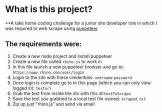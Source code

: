 # What is this project?

**A take home coding challenge for a junior site developer role in which I was required to web scrape using [puppeteer](https://pptr.dev/.**)

## The requirements were:

1. Create a new node project and install puppeteer
2. Create a new file called `rhino.js` to work in
3. In this file launch a new puppeteer browser and go to: `https://www.rhino.com/user/login`
4. Login to the site with these credentials: `username` `password`
5. Once login is complete go to to this page (which you can only view logged in): `testurl`
6. Grab the text from inside the div with this id:`textToScrape`
7. Save the text you grabbed to a local text file named: `scraped.txt`
8. Zip up *just* "rhino.js" and send via email